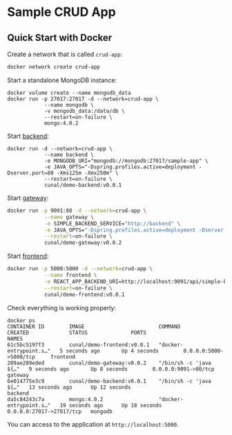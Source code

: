 # Sample CRUD App

## Quick Start with Docker

Create a network that is called `crud-app`:
```bash
docker network create crud-app
```

Start a standalone MongoDB instance:
```
docker volume create --name mongodb_data
docker run -p 27017:27017 -d --network=crud-app \
            --name mongodb \
            -v mongodb_data:/data/db \
            --restart=on-failure \
            mongo:4.0.2
```

Start [backend](./backend):
```
docker run -d --network=crud-app \
            --name backend \
            -e MONGODB_URI="mongodb://mongodb:27017/sample-app" \
            -e JAVA_OPTS="-Dspring.profiles.active=deployment -Dserver.port=80 -Xms125m -Xmx250m" \
            --restart=on-failure \
            cunal/demo-backend:v0.0.1
```

Start [gateway](./gateway):
```bash
docker run -p 9091:80 -d --network=crud-app \
            --name gateway \
            -e SIMPLE_BACKEND_SERVICE="http://backend" \
            -e JAVA_OPTS="-Dspring.profiles.active=deployment -Dserver.port=80 -Xms125m -Xmx250m" \
            --restart=on-failure \
            cunal/demo-gateway:v0.0.2
```

Start [frontend](./frontend):

```bash
docker run -p 5000:5000 -d --network=crud-app \
            --name frontend \
            -e REACT_APP_BACKEND_URI=http://localhost:9091/api/simple-backend \
            --restart=on-failure \
            cunal/demo-frontend:v0.0.1
```

Check everything is working properly:

```
docker ps
CONTAINER ID        IMAGE                        COMMAND                  CREATED             STATUS              PORTS                      NAMES
61c5bc5197f3        cunal/demo-frontend:v0.0.1   "docker-entrypoint.s…"   5 seconds ago       Up 4 seconds        0.0.0.0:5000->5000/tcp     frontend
209ae289eded        cunal/demo-gateway:v0.0.2    "/bin/sh -c 'java ${…"   9 seconds ago       Up 8 seconds        0.0.0.0:9091->80/tcp       gateway
6e014775e3c9        cunal/demo-backend:v0.0.1    "/bin/sh -c 'java ${…"   13 seconds ago      Up 12 seconds                                  backend
da5c84243c7a        mongo:4.0.2                  "docker-entrypoint.s…"   19 seconds ago      Up 18 seconds       0.0.0.0:27017->27017/tcp   mongodb
```

You can access to the application at `http://localhost:5000`.
